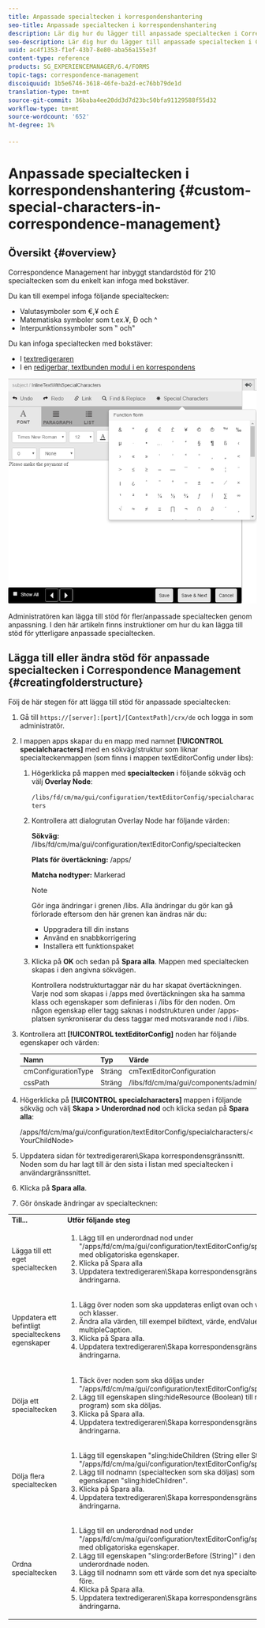 ```yaml
---
title: Anpassade specialtecken i korrespondenshantering
seo-title: Anpassade specialtecken i korrespondenshantering
description: Lär dig hur du lägger till anpassade specialtecken i Correspondence Management.
seo-description: Lär dig hur du lägger till anpassade specialtecken i Correspondence Management.
uuid: ac4f1353-f1ef-43b7-8e80-aba56a155e3f
content-type: reference
products: SG_EXPERIENCEMANAGER/6.4/FORMS
topic-tags: correspondence-management
discoiquuid: 1b5e6746-3618-46fe-ba2d-ec76bb79de1d
translation-type: tm+mt
source-git-commit: 36baba4ee20dd3d7d23bc50bfa91129588f55d32
workflow-type: tm+mt
source-wordcount: '652'
ht-degree: 1%

---
```



# Anpassade specialtecken i korrespondenshantering {#custom-special-characters-in-correspondence-management}

## Översikt {#overview}

Correspondence Management har inbyggt standardstöd för 210 specialtecken som du enkelt kan infoga med bokstäver.

Du kan till exempel infoga följande specialtecken:

* Valutasymboler som €,¥ och £
* Matematiska symboler som t.ex.¥, Ð och ^
* Interpunktionssymboler som ‟ och&quot;

Du kan infoga specialtecken med bokstäver:

* I [textredigeraren](/help/forms/using/document-fragments.md#createtext)
* I en [redigerbar, textbunden modul i en korrespondens](/help/forms/using/create-correspondence.md#managecontent)

![specialteckensinlinemodulen](assets/specialcharactersinlinemodule.png)

Administratören kan lägga till stöd för fler/anpassade specialtecken genom anpassning. I den här artikeln finns instruktioner om hur du kan lägga till stöd för ytterligare anpassade specialtecken.

## Lägga till eller ändra stöd för anpassade specialtecken i Correspondence Management {#creatingfolderstructure}

Följ de här stegen för att lägga till stöd för anpassade specialtecken:

1. Gå till `https://[server]:[port]/[ContextPath]/crx/de` och logga in som administratör.
1. I mappen apps skapar du en mapp med namnet **[!UICONTROL specialcharacters]** med en sökväg/struktur som liknar specialteckenmappen (som finns i mappen textEditorConfig under libs):

   1. Högerklicka på mappen med **specialtecken** i följande sökväg och välj **Overlay Node**:

      `/libs/fd/cm/ma/gui/configuration/textEditorConfig/specialcharacters`

   1. Kontrollera att dialogrutan Overlay Node har följande värden:

      **Sökväg:** /libs/fd/cm/ma/gui/configuration/textEditorConfig/specialtecken

      **Plats för övertäckning:** /apps/

      **Matcha nodtyper:** Markerad

      >[!NOTE]
      >
      >Gör inga ändringar i grenen /libs. Alla ändringar du gör kan gå förlorade eftersom den här grenen kan ändras när du:
      >
      >* Uppgradera till din instans
      >* Använd en snabbkorrigering
      >* Installera ett funktionspaket


   1. Klicka på **OK** och sedan på **Spara alla**. Mappen med specialtecken skapas i den angivna sökvägen.

      Kontrollera nodstrukturtaggar när du har skapat övertäckningen. Varje nod som skapas i /apps med övertäckningen ska ha samma klass och egenskaper som definieras i /libs för den noden. Om någon egenskap eller tagg saknas i nodstrukturen under /apps-platsen synkroniserar du dess taggar med motsvarande nod i /libs.

1. Kontrollera att **[!UICONTROL textEditorConfig]** noden har följande egenskaper och värden:

   | Namn | Typ | Värde |
   |---|---|---|
   | cmConfigurationType | Sträng | cmTextEditorConfiguration |
   | cssPath | Sträng | /libs/fd/cm/ma/gui/components/admin/createasset/textcontrol/clientlibs/textcontrol |

1. Högerklicka på **[!UICONTROL specialcharacters]** mappen i följande sökväg och välj **Skapa > Underordnad nod** och klicka sedan på **Spara alla**:

   /apps/fd/cm/ma/gui/configuration/textEditorConfig/specialcharacters/&lt;YourChildNode>

1. Uppdatera sidan för textredigeraren\Skapa korrespondensgränssnitt. Noden som du har lagt till är den sista i listan med specialtecken i användargränssnittet.
1. Klicka på **Spara alla**.
1. Gör önskade ändringar av specialtecknen:

<table> 
 <tbody> 
  <tr> 
   <td><strong>Till...</strong></td> 
   <td><strong>Utför följande steg</strong></td> 
  </tr> 
  <tr> 
   <td>Lägga till ett eget specialtecken</td> 
   <td> 
    <ol> 
     <li>Lägg till en underordnad nod under "/apps/fd/cm/ma/gui/configuration/textEditorConfig/specialcharacters" med obligatoriska egenskaper.</li> 
     <li>Klicka på Spara alla</li> 
     <li>Uppdatera textredigeraren\Skapa korrespondensgränssnitt för att se ändringarna.</li> 
    </ol> </td> 
  </tr> 
  <tr> 
   <td>Uppdatera ett befintligt specialteckens egenskaper</td> 
   <td> 
    <ol> 
     <li>Lägg över noden som ska uppdateras enligt ovan och verifiera taggar och klasser.</li> 
     <li>Ändra alla värden, till exempel bildtext, värde, endValue och multipleCaption. </li> 
     <li>Klicka på Spara alla. </li> 
     <li>Uppdatera textredigeraren\Skapa korrespondensgränssnitt för att se ändringarna.</li> 
    </ol> </td> 
  </tr> 
  <tr> 
   <td>Dölja ett specialtecken</td> 
   <td> 
    <ol> 
     <li>Täck över noden som ska döljas under "/apps/fd/cm/ma/gui/configuration/textEditorConfig/specialtecken"</li> 
     <li>Lägg till egenskapen sling:hideResource (Boolean) till noden (under program) som ska döljas. </li> 
     <li>Klicka på Spara alla. </li> 
     <li>Uppdatera textredigeraren\Skapa korrespondensgränssnitt för att se ändringarna.<br /> </li> 
    </ol> </td> 
  </tr> 
  <tr> 
   <td>Dölja flera specialtecken</td> 
   <td> 
    <ol> 
     <li>Lägg till egenskapen "sling:hideChildren (String eller String[])" i "/apps/fd/cm/ma/gui/configuration/textEditorConfig/specialcharacters". </li> 
     <li>Lägg till nodnamn (specialtecken som ska döljas) som värden för egenskapen "sling:hideChildren". </li> 
     <li>Klicka på Spara alla. </li> 
     <li>Uppdatera textredigeraren\Skapa korrespondensgränssnitt för att se ändringarna.<br /> </li> 
    </ol> </td> 
  </tr> 
  <tr> 
   <td>Ordna specialtecken</td> 
   <td> 
    <ol> 
     <li>Lägg till en underordnad nod under "/apps/fd/cm/ma/gui/configuration/textEditorConfig/specialcharacters" med obligatoriska egenskaper. </li> 
     <li>Lägg till egenskapen "sling:orderBefore (String)" i den nyskapade underordnade noden. </li> 
     <li>Lägg till nodnamn som ett värde som det nya specialtecknet ska visas före. </li> 
     <li>Klicka på Spara alla. </li> 
     <li>Uppdatera textredigeraren\Skapa korrespondensgränssnitt för att se ändringarna.<br /> </li> 
    </ol> </td> 
  </tr> 
 </tbody> 
</table>

